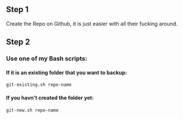 ## Step 1
Create the Repo on Github, it is just easier with all their fucking around.

## Step 2
### Use one of my Bash scripts:

#### If it is an existing folder that you want to backup:
`git-existing.sh repo-name`

#### If you havn't created the folder yet:
`git-new.sh repo-name`
